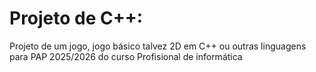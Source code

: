 # Projeto de C++:
Projeto de um jogo, jogo básico talvez 2D em C++ ou outras linguagens para PAP 2025/2026 do curso Profisional de informática
